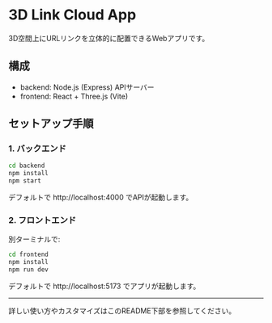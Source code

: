 # 3D Link Cloud App

3D空間上にURLリンクを立体的に配置できるWebアプリです。

## 構成
- backend: Node.js (Express) APIサーバー
- frontend: React + Three.js (Vite)

## セットアップ手順

### 1. バックエンド
```bash
cd backend
npm install
npm start
```
デフォルトで http://localhost:4000 でAPIが起動します。

### 2. フロントエンド
別ターミナルで:
```bash
cd frontend
npm install
npm run dev
```
デフォルトで http://localhost:5173 でアプリが起動します。

---

詳しい使い方やカスタマイズはこのREADME下部を参照してください。
